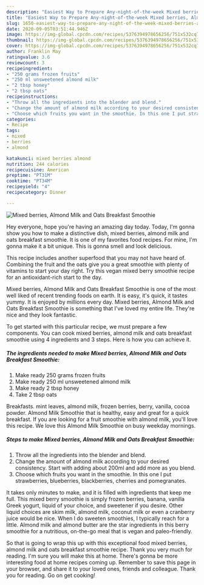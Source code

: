 ```yaml
---
description: "Easiest Way to Prepare Any-night-of-the-week Mixed berries, Almond Milk and Oats Breakfast Smoothie"
title: "Easiest Way to Prepare Any-night-of-the-week Mixed berries, Almond Milk and Oats Breakfast Smoothie"
slug: 1650-easiest-way-to-prepare-any-night-of-the-week-mixed-berries-almond-milk-and-oats-breakfast-smoothie
date: 2020-09-05T03:51:44.946Z
image: https://img-global.cpcdn.com/recipes/5376394978656256/751x532cq70/mixed-berries-almond-milk-and-oats-breakfast-smoothie-recipe-main-photo.jpg
thumbnail: https://img-global.cpcdn.com/recipes/5376394978656256/751x532cq70/mixed-berries-almond-milk-and-oats-breakfast-smoothie-recipe-main-photo.jpg
cover: https://img-global.cpcdn.com/recipes/5376394978656256/751x532cq70/mixed-berries-almond-milk-and-oats-breakfast-smoothie-recipe-main-photo.jpg
author: Franklin May
ratingvalue: 3.6
reviewcount: 3
recipeingredient:
- "250 grams frozen fruits"
- "250 ml unsweetened almond milk"
- "2 tbsp honey"
- "2 tbsp oats"
recipeinstructions:
- "Throw all the ingredients into the blender and blend."
- "Change the amount of almond milk according to your desired consistency. Start with adding about 200ml and add more as you blend."
- "Choose which fruits you want in the smoothie. In this one I put strawberries, blueberries, blackberries, cherries and pomegranates."
categories:
- Recipe
tags:
- mixed
- berries
- almond

katakunci: mixed berries almond 
nutrition: 244 calories
recipecuisine: American
preptime: "PT31M"
cooktime: "PT34M"
recipeyield: "4"
recipecategory: Dinner

---
```



![Mixed berries, Almond Milk and Oats Breakfast Smoothie](https://img-global.cpcdn.com/recipes/5376394978656256/751x532cq70/mixed-berries-almond-milk-and-oats-breakfast-smoothie-recipe-main-photo.jpg)

Hey everyone, hope you're having an amazing day today. Today, I'm gonna show you how to make a distinctive dish, mixed berries, almond milk and oats breakfast smoothie. It is one of my favorites food recipes. For mine, I'm gonna make it a bit unique. This is gonna smell and look delicious.

This recipe includes another superfood that you may not have heard of. Combining the fruit and the oats give you a great smoothie with plenty of vitamins to start your day right. Try this vegan mixed berry smoothie recipe for an antioxidant-rich start to the day.

Mixed berries, Almond Milk and Oats Breakfast Smoothie is one of the most well liked of recent trending foods on earth. It is easy, it's quick, it tastes yummy. It is enjoyed by millions every day. Mixed berries, Almond Milk and Oats Breakfast Smoothie is something that I've loved my entire life. They're nice and they look fantastic.


To get started with this particular recipe, we must prepare a few components. You can cook mixed berries, almond milk and oats breakfast smoothie using 4 ingredients and 3 steps. Here is how you can achieve it.

<!--inarticleads1-->

##### The ingredients needed to make Mixed berries, Almond Milk and Oats Breakfast Smoothie:

1. Make ready 250 grams frozen fruits
1. Make ready 250 ml unsweetened almond milk
1. Make ready 2 tbsp honey
1. Take 2 tbsp oats


Breakfasts. mint leaves, almond milk, frozen berries, berry, vanilla, cocoa powder. Almond Milk Smoothie that is healthy, easy and great for a quick breakfast. If you are looking for a fruit smoothie with almond milk, you&#39;ll love this recipe. We love this Almond Milk Smoothie on busy weekday mornings. 

<!--inarticleads2-->

##### Steps to make Mixed berries, Almond Milk and Oats Breakfast Smoothie:

1. Throw all the ingredients into the blender and blend.
1. Change the amount of almond milk according to your desired consistency. Start with adding about 200ml and add more as you blend.
1. Choose which fruits you want in the smoothie. In this one I put strawberries, blueberries, blackberries, cherries and pomegranates.


It takes only minutes to make, and it is filled with ingredients that keep me full. This mixed berry smoothie is simply frozen berries, banana, vanilla Greek yogurt, liquid of your choice, and sweetener if you desire. Other liquid choices are skim milk, almond milk, coconut milk or even a cranberry juice would be nice. When I do sweeten smoothies, I typically reach for a little. Almond milk and almond butter are the star ingredients in this berry smoothie for a nutritious, on-the-go meal that is vegan and paleo-friendly. 

So that is going to wrap this up with this exceptional food mixed berries, almond milk and oats breakfast smoothie recipe. Thank you very much for reading. I'm sure you will make this at home. There's gonna be more interesting food at home recipes coming up. Remember to save this page in your browser, and share it to your loved ones, friends and colleague. Thank you for reading. Go on get cooking!
